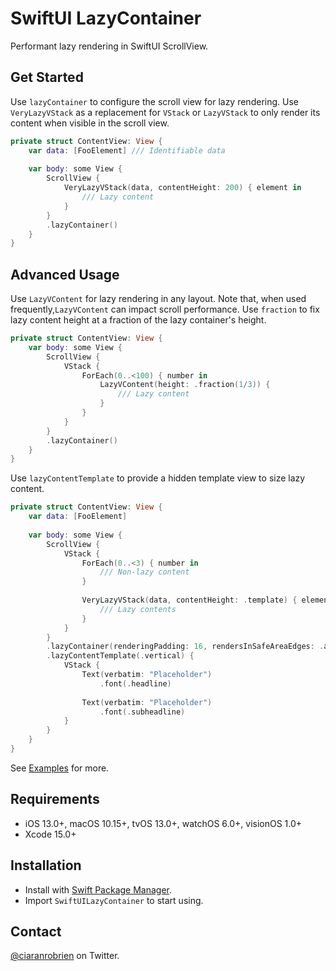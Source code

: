 # SwiftUI LazyContainer

Performant lazy rendering in SwiftUI ScrollView.

## Get Started

Use `lazyContainer` to configure the scroll view for lazy rendering.
Use `VeryLazyVStack` as a replacement for `VStack` or `LazyVStack` to only render its content when visible in the scroll view.

```swift
private struct ContentView: View {
    var data: [FooElement] /// Identifiable data
    
    var body: some View {
        ScrollView {
            VeryLazyVStack(data, contentHeight: 200) { element in
                /// Lazy content
            }
        }
        .lazyContainer()
    }
}
```

## Advanced Usage

Use `LazyVContent` for lazy rendering in any layout. Note that, when used frequently,`LazyVContent` can impact scroll performance.
Use `fraction` to fix lazy content height at a fraction of the lazy container's height.

```swift
private struct ContentView: View {
    var body: some View {
        ScrollView {
            VStack {
                ForEach(0..<100) { number in
                    LazyVContent(height: .fraction(1/3)) {
                        /// Lazy content
                    }
                }
            }
        }
        .lazyContainer()
    }
}
```

Use `lazyContentTemplate` to provide a hidden template view to size lazy content.

```swift
private struct ContentView: View {
    var data: [FooElement]
    
    var body: some View {
        ScrollView {
            VStack {
                ForEach(0..<3) { number in
                    /// Non-lazy content
                }
                
                VeryLazyVStack(data, contentHeight: .template) { element in
                    /// Lazy contents
                }
            }
        }
        .lazyContainer(renderingPadding: 16, rendersInSafeAreaEdges: .all)
        .lazyContentTemplate(.vertical) {
            VStack {
                Text(verbatim: "Placeholder")
                    .font(.headline)
                
                Text(verbatim: "Placeholder")
                    .font(.subheadline)
            }
        }
    }
}
```

See [Examples](/Sources/SwiftUILazyContainer/Examples/) for more.

## Requirements

* iOS 13.0+, macOS 10.15+, tvOS 13.0+, watchOS 6.0+, visionOS 1.0+
* Xcode 15.0+

## Installation

* Install with [Swift Package Manager](https://developer.apple.com/documentation/xcode/adding_package_dependencies_to_your_app).
* Import `SwiftUILazyContainer` to start using.

## Contact

[@ciaranrobrien](https://twitter.com/ciaranrobrien) on Twitter.
